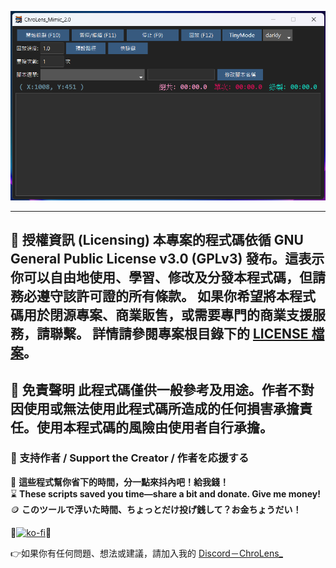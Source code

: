 ![ChroLens_Mimic v1.0](./ChroLens_Mimic.png)

---
📄 授權資訊 (Licensing)
本專案的程式碼依循 **GNU General Public License v3.0 (GPLv3)** 發布。這表示你可以自由地使用、學習、修改及分發本程式碼，但請務必遵守該許可證的所有條款。
**如果你希望將本程式碼用於閉源專案、商業販售，或需要專門的商業支援服務，請聯繫。**
詳情請參閱專案根目錄下的 [LICENSE 檔案](LICENSE)。
---
📄 免責聲明
此程式碼僅供一般參考及用途。作者不對因使用或無法使用此程式碼所造成的任何損害承擔責任。使用本程式碼的風險由使用者自行承擔。
---
### 💸 支持作者 / Support the Creator / 作者を応援する

🧠 **這些程式幫你省下的時間，分一點來抖內吧！給我錢！**  </br>
⌛ **These scripts saved you time—share a bit and donate. Give me money!**    </br>
🪙 **このツールで浮いた時間、ちょっとだけ投げ銭して？お金ちょうだい！**  </br>

💸[![ko-fi](https://ko-fi.com/img/githubbutton_sm.svg)](https://ko-fi.com/B0B51FBVA8)💸

👉如果你有任何問題、想法或建議，請加入我的 [Discord－ChroLens_](https://discord.gg/72Kbs4WPPn)